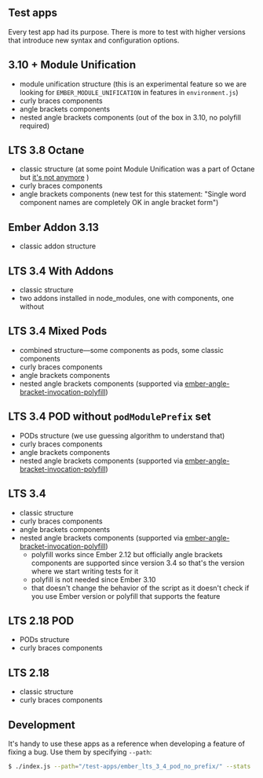 Test apps
------------------------------------------------------------------------------

Every test app had its purpose. There is more to test with higher versions that introduce new syntax and configuration options.

## 3.10 + Module Unification

- module unification structure (this is an experimental feature so we are looking for `EMBER_MODULE_UNIFICATION` in features in `environment.js`)
- curly braces components
- angle brackets components
- nested angle brackets components (out of the box in 3.10, no polyfill required)

## LTS 3.8 Octane

- classic structure (at some point Module Unification was a part of Octane but [it's not anymore](https://blog.emberjs.com/2019/03/11/update-on-module-unification-and-octane.html) )
- curly braces components
- angle brackets components (new test for this statement: "Single word component names are completely OK in angle bracket form")

## Ember Addon 3.13

- classic addon structure

## LTS 3.4 With Addons

- classic structure
- two addons installed in node_modules, one with components, one without

## LTS 3.4 Mixed Pods

- combined structure—some components as pods, some classic components
- curly braces components
- angle brackets components
- nested angle brackets components (supported via [ember-angle-bracket-invocation-polyfill](https://github.com/rwjblue/ember-angle-bracket-invocation-polyfill))

## LTS 3.4 POD without `podModulePrefix` set

- PODs structure (we use guessing algorithm to understand that)
- curly braces components
- angle brackets components
- nested angle brackets components (supported via [ember-angle-bracket-invocation-polyfill](https://github.com/rwjblue/ember-angle-bracket-invocation-polyfill))

## LTS 3.4

- classic structure
- curly braces components
- angle brackets components
- nested angle brackets components (supported via [ember-angle-bracket-invocation-polyfill](https://github.com/rwjblue/ember-angle-bracket-invocation-polyfill))
  - polyfill works since Ember 2.12 but officially angle brackets components are supported since version 3.4 so that's the version where we start writing tests for it
  - polyfill is not needed since Ember 3.10
  - that doesn't change the behavior of the script as it doesn't check if you use Ember version or polyfill that supports the feature

## LTS 2.18 POD

- PODs structure
- curly braces components

## LTS 2.18

- classic structure
- curly braces components

## Development

It's handy to use these apps as a reference when developing a feature of fixing a bug. Use them by specifying `--path`:

```bash
$ ./index.js --path="/test-apps/ember_lts_3_4_pod_no_prefix/" --stats
```
